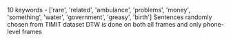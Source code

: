 10 keywords - ['rare', 'related', 'ambulance', 'problems', 'money', 'something', 'water', 'government', 'greasy', 'birth']
Sentences randomly chosen from TIMIT dataset
DTW is done on both all frames and only phone-level frames